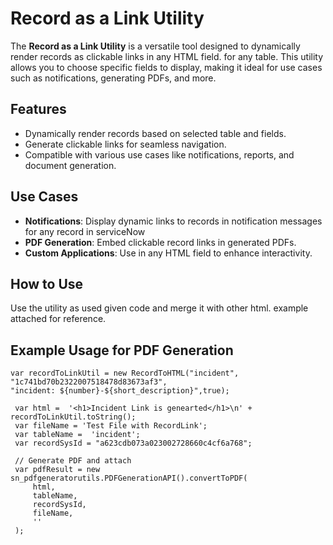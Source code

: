 # Record as a Link Utility

The **Record as a Link Utility** is a versatile tool designed to dynamically render records as clickable links in any HTML field. for any table. This utility allows you to choose specific fields to display, making it ideal for use cases such as notifications, generating PDFs, and more.

## Features

- Dynamically render records based on selected table and fields.
- Generate clickable links for seamless navigation.
- Compatible with various use cases like notifications, reports, and document generation.

## Use Cases

- **Notifications**: Display dynamic links to records in notification messages for any record in serviceNow
- **PDF Generation**: Embed clickable record links in generated PDFs.
- **Custom Applications**: Use in any HTML field to enhance interactivity.

## How to Use

Use the utility as used given code and merge it with other html. example attached for reference.


## Example Usage for PDF Generation

```
var recordToLinkUtil = new RecordToHTML("incident", "1c741bd70b2322007518478d83673af3",
"incident: ${number}-${short_description}",true);

 var html =  '<h1>Incident Link is genearted</h1>\n' + recordToLinkUtil.toString();
 var fileName = 'Test File with RecordLink';
 var tableName =  'incident';
 var recordSysId = "a623cdb073a023002728660c4cf6a768";

 // Generate PDF and attach
 var pdfResult = new sn_pdfgeneratorutils.PDFGenerationAPI().convertToPDF(
     html,
     tableName,
     recordSysId,
     fileName,
     ''
 );

 ```

